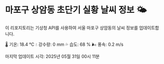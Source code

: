 
# 마포구 상암동 초단기 실황 날씨 정보 🌤️

이 리포지토리는 기상청 API를 사용하여 서울 마포구 상암동의 날씨 정보를 업데이트합니다. 

🌡️ 기온: 18.4 ℃
💧 강수량: 0 mm
💦 습도: 68 %
🌬️ 풍속: 0.2 m/s

마지막 업데이트 시각: 2025년 05월 31일 00시 11분    
